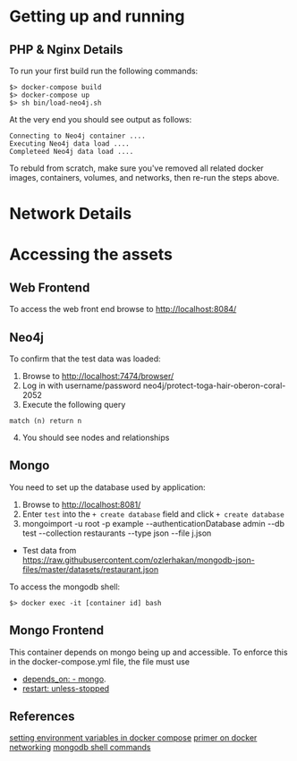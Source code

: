 # Getting up and running 

## PHP & Nginx Details

To run your first build run the following commands:

```
$> docker-compose build
$> docker-compose up
$> sh bin/load-neo4j.sh
```

At the very end you should see output as follows:

  ```
  Connecting to Neo4j container ....
  Executing Neo4j data load ....
  Completeed Neo4j data load ....
  ``` 

To rebuld from scratch, make sure you've removed all related docker images, containers, volumes, and networks, then re-run the steps above. 

# Network Details

# Accessing the assets

## Web Frontend

To access the web front end browse to [http://localhost:8084/](http://localhost:7474/browser/)

## Neo4j 

To confirm that the test data was loaded:

1. Browse to [http://localhost:7474/browser/](http://localhost:7474/browser/)
2. Log in with username/password neo4j/protect-toga-hair-oberon-coral-2052
3. Execute the following query

 ```
 match (n) return n
 ```
4. You should see nodes and relationships

## Mongo

You need to set up the database used by application:

1. Browse to [http://localhost:8081/](http://localhost:8081/)
2. Enter `test` into the `+ create database` field and click `+ create database`
3.  mongoimport -u root -p example --authenticationDatabase admin --db test --collection restaurants --type json --file j.json

* Test data from https://raw.githubusercontent.com/ozlerhakan/mongodb-json-files/master/datasets/restaurant.json


To access the mongodb shell:

```
$> docker exec -it [container id] bash
```

## Mongo Frontend 

This container depends on mongo being up and accessible. To enforce this in the docker-compose.yml file, the file must use 

* [depends_on: - mongo](https://docs.docker.com/compose/startup-order/). 
* [restart: unless-stopped](https://docs.docker.com/config/containers/start-containers-automatically/)

## References

[setting environment variables in docker compose](https://docs.docker.com/compose/environment-variables/)
[primer on docker networking](https://docs.docker.com/network/network-tutorial-standalone/)
[mongodb shell commands](https://www.mongodb.com/docs/manual/reference/mongo-shell/)
